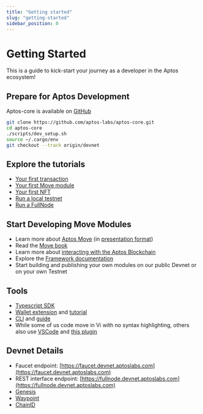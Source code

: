 ```yaml
---
title: "Getting started"
slug: "getting-started"
sidebar_position: 0
---
```


# Getting Started

This is a guide to kick-start your journey as a developer in the Aptos ecosystem!

## Prepare for Aptos Development

Aptos-core is available on [GitHub](https://github.com/aptos-labs/aptos-core)

```bash
git clone https://github.com/aptos-labs/aptos-core.git
cd aptos-core
./scripts/dev_setup.sh
source ~/.cargo/env
git checkout --track origin/devnet
```

## Explore the tutorials

* [Your first transaction](/tutorials/your-first-transaction)
* [Your first Move module](/tutorials/your-first-move-module)
* [Your first NFT](/tutorials/your-first-nft)
* [Run a local testnet](/tutorials/run-a-local-testnet)
* [Run a FullNode](/tutorials/full-node/run-a-fullnode)

## Start Developing Move Modules

* Learn more about [Aptos Move](/tutorials/your-first-move-module) (in [presentation format](https://docs.google.com/presentation/d/1MrsumQgdrLnKCaZnrtWvadT5rhOGka-Fhi0OoYtGQo8/edit?usp=sharing))
* Read the [Move book](https://diem.github.io/move/)
* Learn more about [interacting with the Aptos Blockchain](/guides/interacting-with-the-aptos-blockchain)
* Explore the [Framework documentation](https://github.com/aptos-labs/aptos-core/tree/framework-docs)
* Start building and publishing your own modules on our public Devnet or on your own Testnet

## Tools

* [Typescript SDK](https://www.npmjs.com/package/aptos)
* [Wallet extension](https://github.com/aptos-labs/aptos-core/releases/tag/wallet-v0.0.1) and [tutorial](/tutorials/building-wallet-extension)
* [CLI](https://github.com/aptos-labs/aptos-core/releases/tag/aptos-cli-v0.1.0-alpha) and [guide](https://github.com/aptos-labs/aptos-core/blob/main/crates/aptos/README.md)
* While some of us code move in Vi with no syntax highlighting, others also use [VSCode](https://code.visualstudio.com/download) and [this plugin](https://marketplace.visualstudio.com/items?itemName=damirka.move-syntax)

## Devnet Details

* Faucet endpoint: [https://faucet.devnet.aptoslabs.com](https://faucet.devnet.aptoslabs.com)
* REST interface endpoint: [https://fullnode.devnet.aptoslabs.com](https://fullnode.devnet.aptoslabs.com)
* [Genesis](https://devnet.aptoslabs.com/genesis.blob)
* [Waypoint](https://devnet.aptoslabs.com/waypoint.txt)
* [ChainID](https://devnet.aptoslabs.com/chainid.txt)
